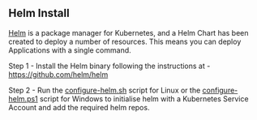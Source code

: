 ## Helm Install
[Helm](https://helm.sh/) is a package manager for Kubernetes, and a Helm Chart has been created to deploy a number of resources. This means you can deploy Applications with a single command.

Step 1 - Install the Helm binary following the instructions at - https://github.com/helm/helm  

Step 2 - Run the [configure-helm.sh](https://github.com/cloudpea/Kubernetes/blob/master/helm/configure-helm.sh) script for Linux or the [configure-helm.ps1](https://github.com/cloudpea/Kubernetes/blob/master/helm/configure-helm.ps1) script for Windows to initialise helm with a Kubernetes Service Account and add the required helm repos.